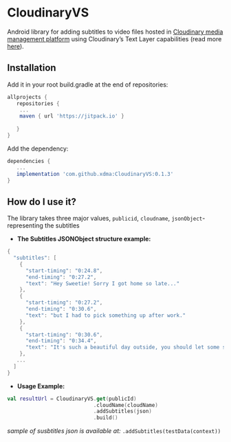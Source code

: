 # CloudinaryVS

Android library for adding subtitles to video files hosted in [Cloudinary media management platform](https://cloudinary.com/) using Cloudinary’s Text Layer capabilities (read more [here](https://cloudinary.com/documentation/video_transformation_reference)).

## Installation
Add it in your root build.gradle at the end of repositories:

```gradle
allprojects {
   repositories {
    ...
    maven { url 'https://jitpack.io' }
  
   }
}
```

 Add the dependency:
 
 ```gradle
dependencies {
    ...
    implementation 'com.github.xdma:CloudinaryVS:0.1.3'
}
  ```
  
## How do I use it?
The library takes three major values, ```publicid```,  ```cloudname```, ```jsonObject```- representing the subtitles
* **The Subtitles JSONObject structure example:** 
```kotlin
{
  "subtitles": [
    {
      "start-timing": "0:24.8",
      "end-timing": "0:27.2",
      "text": "Hey Sweetie! Sorry I got home so late..."
    },
    {
      "start-timing": "0:27.2",
      "end-timing": "0:30.6",
      "text": "but I had to pick something up after work."
    },
    {
      "start-timing": "0:30.6",
      "end-timing": "0:34.4",
      "text": "It's such a beautiful day outside, you should let some sun inside."
    },
   ...
  ]
}
```
* **Usage Example:**
```Kotlin
val resultUrl = CloudinaryVS.get(publicId)
                            .cloudName(cloudName)
                            .addSubtitles(json) 
                            .build()
```


_sample of susbtitles json is available at:_ ``` .addSubtitles(testData(context)) ```
